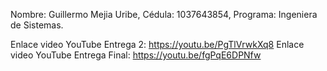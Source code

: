 Nombre: Guillermo Mejia Uribe,
Cédula: 1037643854,
Programa: Ingeniera de Sistemas.

Enlace video YouTube Entrega 2: https://youtu.be/PgTlVrwkXq8
Enlace video YouTube Entrega Final: https://youtu.be/fgPqE6DPNfw
